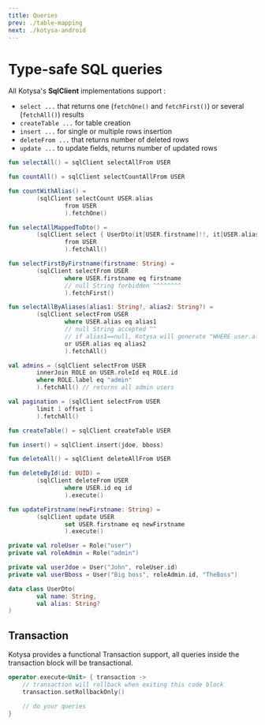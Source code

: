 ```yaml
---
title: Queries
prev: ./table-mapping
next: ./kotysa-android
---
```


# Type-safe SQL queries

All Kotysa's **SqlClient** implementations support :
* ```select ...``` that returns one (```fetchOne()``` and ```fetchFirst()```) or several (```fetchAll()```) results
* ```createTable ...``` for table creation
* ```insert ...``` for single or multiple rows insertion
* ```deleteFrom ...``` that returns number of deleted rows
* ```update ...``` to update fields, returns number of updated rows

```kotlin
fun selectAll() = sqlClient selectAllFrom USER

fun countAll() = sqlClient selectCountAllFrom USER

fun countWithAlias() =
        (sqlClient selectCount USER.alias
                from USER
                ).fetchOne()

fun selectAllMappedToDto() =
        (sqlClient select { UserDto(it[USER.firstname]!!, it[USER.alias]) }
                from USER
                ).fetchAll()

fun selectFirstByFirstname(firstname: String) =
        (sqlClient selectFrom USER
                where USER.firstname eq firstname
                // null String forbidden ^^^^^^^^
                ).fetchFirst()

fun selectAllByAliases(alias1: String?, alias2: String?) =
        (sqlClient selectFrom USER
                where USER.alias eq alias1
                // null String accepted ^^
                // if alias1==null, Kotysa will generate "WHERE user.alias IS NULL" SQL
                or USER.alias eq alias2
                ).fetchAll()

val admins = (sqlClient selectFrom USER
        innerJoin ROLE on USER.roleId eq ROLE.id
        where ROLE.label eq "admin"
        ).fetchAll() // returns all admin users

val pagination = (sqlClient selectFrom USER
        limit 1 offset 1
        ).fetchAll()

fun createTable() = sqlClient createTable USER

fun insert() = sqlClient.insert(jdoe, bboss)

fun deleteAll() = sqlClient deleteAllFrom USER

fun deleteById(id: UUID) =
        (sqlClient deleteFrom USER
                where USER.id eq id
                ).execute()

fun updateFirstname(newFirstname: String) =
        (sqlClient update USER
                set USER.firstname eq newFirstname
                ).execute()

private val roleUser = Role("user")
private val roleAdmin = Role("admin")

private val userJdoe = User("John", roleUser.id)
private val userBboss = User("Big boss", roleAdmin.id, "TheBoss")

data class UserDto(
        val name: String,
        val alias: String?
)
```

## Transaction

Kotysa provides a functional Transaction support, all queries inside the transaction block will be transactional.

```kotlin
operator.execute<Unit> { transaction ->
    // transaction will rollback when exiting this code block
    transaction.setRollbackOnly()

    // do your queries
}
```
